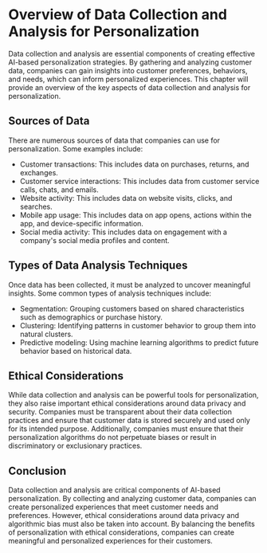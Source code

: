 Overview of Data Collection and Analysis for Personalization
==============================================================================================================

Data collection and analysis are essential components of creating effective AI-based personalization strategies. By gathering and analyzing customer data, companies can gain insights into customer preferences, behaviors, and needs, which can inform personalized experiences. This chapter will provide an overview of the key aspects of data collection and analysis for personalization.

Sources of Data
---------------

There are numerous sources of data that companies can use for personalization. Some examples include:

* Customer transactions: This includes data on purchases, returns, and exchanges.
* Customer service interactions: This includes data from customer service calls, chats, and emails.
* Website activity: This includes data on website visits, clicks, and searches.
* Mobile app usage: This includes data on app opens, actions within the app, and device-specific information.
* Social media activity: This includes data on engagement with a company's social media profiles and content.

Types of Data Analysis Techniques
---------------------------------

Once data has been collected, it must be analyzed to uncover meaningful insights. Some common types of analysis techniques include:

* Segmentation: Grouping customers based on shared characteristics such as demographics or purchase history.
* Clustering: Identifying patterns in customer behavior to group them into natural clusters.
* Predictive modeling: Using machine learning algorithms to predict future behavior based on historical data.

Ethical Considerations
----------------------

While data collection and analysis can be powerful tools for personalization, they also raise important ethical considerations around data privacy and security. Companies must be transparent about their data collection practices and ensure that customer data is stored securely and used only for its intended purpose. Additionally, companies must ensure that their personalization algorithms do not perpetuate biases or result in discriminatory or exclusionary practices.

Conclusion
----------

Data collection and analysis are critical components of AI-based personalization. By collecting and analyzing customer data, companies can create personalized experiences that meet customer needs and preferences. However, ethical considerations around data privacy and algorithmic bias must also be taken into account. By balancing the benefits of personalization with ethical considerations, companies can create meaningful and personalized experiences for their customers.
